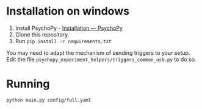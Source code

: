 # Installation on windows

1. Install PsychoPy - [Installation — PsychoPy](https://www.psychopy.org/download.html)
2. Clone this repository.
3. Run `pip install -r requirements.txt`

You may need to adapt the mechanism of sending triggers to your setup. Edit the file `psychopy_experiment_helpers/triggers_common_usb.py` to do so.

# Running

```bash
python main.py config/full.yaml
```
